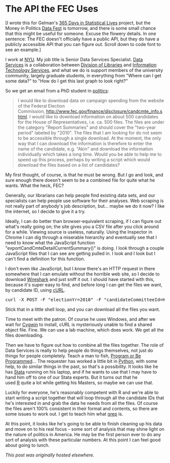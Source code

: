 # The API the FEC Uses



[I wrote this for Gelman's <a href="http://andrewgelman.com/2013/01/wanted-365-stories-of-statistics/">365 Days in Statistical Lives</a> project, but the Money in Politics <a href="http://www.bdatafest.computationalreporting.com/">Data Fest</a> is tomorrow, and there is some small chance that this might be useful for someone. Excuse the flowery details. In one sentence: The FEC doesn't officially have a public API, but they do have a publicly accessible API that you can figure out. Scroll down to code font to see an example.]

I work at&#160;<a href="http://www.nyu.edu/" target="_blank">NYU</a>. My job title is Senior Data Services Specialist.&#160;<a href="http://nyu.libguides.com/dataservices" target="_blank">Data Services</a>&#160;is a collaboration between <a href="http://library.nyu.edu/" target="_blank">Division of Libraries</a>&#160;and&#160;<a href="http://www.nyu.edu/its/" target="_blank">Information Technology Services</a>, and what we do is support members of the university community, largely graduate students, in everything from "Where can I get some data?" to "How do I get this last graph to look right?"

So we get an email from a PhD student in&#160;<a href="http://politics.as.nyu.edu/" target="_blank">politics</a>:

<blockquote>I would like to download data on campaign spending from the website of the Federal Election Commission,&#160;<a href="http://www.fec.gov/finance/disclosure/candcmte_info.shtml" target="_blank">http://www.fec.gov/finance/disclosure/candcmte_info.shtml</a>. I would like to download information on about 500 candidates for the House of Representatives, i.e. ca. 500 files. The files are under the category "Report Summaries" and should cover the "two-year period" labeled by "2010". The files that I am looking for do not seem to be accessible through a single download. At the moment, the only way that I can download the information is therefore to enter the name of the candidate, e.g. "Akin" and download the information individually which takes a long time. Would you be able to help me to speed up this process, perhaps by writing a script which would download the files based on a list of candidates?</blockquote>
My first thought, of course, is that he must be wrong. But I go and look, and sure enough there doesn't seem to be a combined file for quite what he wants. What the heck, FEC?

Generally, our librarians can help people find existing data sets, and our specialists can help people use software for their analyses. Web scraping is not really part of anybody's job description, but... maybe we do it now? I like the internet, so I decide to give it a try.

Ideally, I can do better than browser-equivalent scraping, if I can figure out what's really going on; the site gives you a CSV file after you click around for a while. Viewing source is useless, naturally. Using the Inspector in Chrome I can dig through a miserable hierarchy and eventually see that I need to know what the JavaScript function "exportCandCmteDetailCurrentSummary()" is doing. I look through a couple JavaScript files that I can see are getting pulled in. I look and I look but I can't find a definition for this function.

I don't even&#160;<i>like</i>&#160;JavaScript, but I&#160;<i>know</i>&#160;there's an HTTP request in there somewhere that I can emulate without the horrible web site, so I decide to download&#160;<a href="http://www.wireshark.org/" target="_blank">Wireshark</a>&#160;and just sniff it out. I should have started with this, because it's super easy to find, and before long I can get the files we want, by candidate ID, using&#160;<a href="http://curl.haxx.se/" target="_blank">cURL</a>.
<pre>curl -X POST -F "electionYr=2010" -F "candidateCommitteeId=H0MO02148"&#160;-F "format=csv" -F "electionYr0pt=2010"&#160;http://www.fec.gov/fecviewer/ExportCandidateCommitteeCurrentReport.do</pre>
Stick that in a little shell loop, and you can download all the files you want.

Time to meet with the patron. Of course he uses Windows, and after we wait for&#160;<a href="http://www.cygwin.com/" target="_blank">Cygwin</a>&#160;to install, cURL is mysteriously unable to find a shared object file. Fine. We can use a lab machine, which does work. We get all the files downloading.

Then we have to figure out how to combine all the files together. The role of Data Services is really to help people do things themselves, not just do things for people completely. Teach a man to fish,&#160;<a href="http://www.rushkoff.com/program-or-be-programmed/" target="_blank">Program or Be Programmed</a>... The requester has worked a little bit in&#160;<a href="http://www.python.org/" target="_blank">Python</a>, with some help, to do similar things in the past, so that's a possibility. It looks like he has&#160;<a href="http://www.stata.com/" target="_blank">Stata</a>&#160;running on his laptop, and if he wants to use that I may have to hand him off to one of our Stata experts. But it turns out that he used&#160;<a href="http://www.r-project.org/" target="_blank">R</a>&#160;quite a lot while getting his Masters, so maybe we can use that.

Luckily for everyone, he's reasonably competent with R and we're able to start writing a script together that will loop through all the candidate IDs that he's interested in and grab the data he needs from all the files. Of course the files aren't 100% consistent in their format and contents, so there are some issues to work out. I get to teach him what&#160;<a href="http://stat.ethz.ch/R-manual/R-devel/library/base/html/grep.html" target="_blank">grep</a>&#160;is.

At this point, it looks like he's going to be able to finish cleaning up his data and move on to his real focus - some sort of analysis that may shine light on the nature of politics in America. He may be the first person ever to do any sort of analysis with these particular numbers. At this point I can feel good about going to lunch.



*This post was originally hosted elsewhere.*

